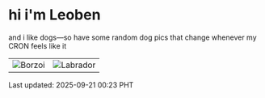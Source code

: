 # hi i'm Leoben

and i like dogs—so have some random dog pics that change whenever my CRON feels like it

|  |  |
|--------|----------|
| ![Borzoi](https://random-dog-vercel.vercel.app/api/random-borzoi?v=1758385385) | ![Labrador](https://random-dog-vercel.vercel.app/api/random-labrador?v=1758385385) |

Last updated: 2025-09-21 00:23 PHT

